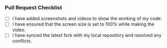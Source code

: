 ### Pull Request Checklist

- [ ] I have added screenshots and videos to show the working of my code.
- [ ] I have ensured that the screen size is set to 100% while making the video.
- [ ] I have synced the latest fork with my local repository and resolved any conflicts.
